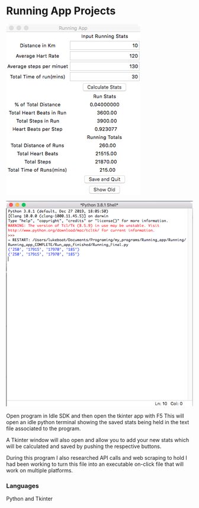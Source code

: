 # Running App Projects 
![Screen Shot](https://github.com/lucianboatright/Python_Running_app/blob/master/Run_app_finished/Images/gui.png)

![Screen Shot](https://github.com/lucianboatright/Python_Running_app/blob/master/Run_app_finished/Images/terminal.png)

Open program in Idle SDK and then open the tkinter app with F5
This will open an idle python terminal showing the saved stats being held in the text file associated to the program.

A Tkinter window will also open and allow you to add your new stats which will be calculated and saved by pushing the respective buttons.

During this program I also researched API calls and web scraping to hold 
I had been working to turn this file into an executable on-click file that will work on multiple platforms.


### Languages 
Python and Tkinter 